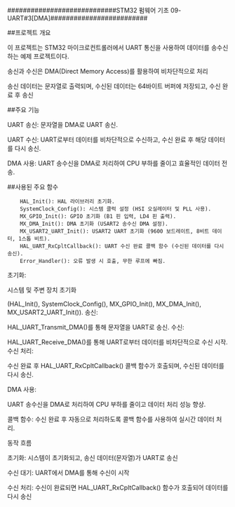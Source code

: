 ############################STM32 펌웨어 기초 09-UART#3[DMA]#########################

##프로젝트 개요

이 프로젝트는 STM32 마이크로컨트롤러에서 UART 통신을 사용하여 데이터를 송수신하는 예제 프로젝트이다.

송신과 수신은 DMA(Direct Memory Access)를 활용하여 비차단적으로 처리 

송신 데이터는 문자열로 출력되며, 수신된 데이터는 64바이트 버퍼에 저장되고, 수신 완료 후 송신

##주요 기능

UART 송신: 문자열을 DMA로 UART 송신.

UART 수신: UART로부터 데이터를 비차단적으로 수신하고, 수신 완료 후 해당 데이터를 다시 송신.

DMA 사용: UART 송수신을 DMA로 처리하여 CPU 부하를 줄이고 효율적인 데이터 전송.



##사용된 주요 함수

        HAL_Init(): HAL 라이브러리 초기화.
        SystemClock_Config(): 시스템 클럭 설정 (HSI 오실레이터 및 PLL 사용).
        MX_GPIO_Init(): GPIO 초기화 (B1 핀 입력, LD4 핀 출력).
        MX_DMA_Init(): DMA 초기화 (USART2 송수신 DMA 설정).
        MX_USART2_UART_Init(): USART2 UART 초기화 (9600 보드레이트, 8비트 데이터, 1스톱 비트).
        HAL_UART_RxCpltCallback(): UART 수신 완료 콜백 함수 (수신된 데이터를 다시 송신).
        Error_Handler(): 오류 발생 시 호출, 무한 루프에 빠짐.
        


초기화:

시스템 및 주변 장치 초기화

(HAL_Init(), SystemClock_Config(), MX_GPIO_Init(), MX_DMA_Init(), MX_USART2_UART_Init()).
송신:

HAL_UART_Transmit_DMA()를 통해 문자열을 UART로 송신.
수신:

HAL_UART_Receive_DMA()를 통해 UART로부터 데이터를 비차단적으로 수신 시작.
수신 처리:

수신 완료 후 HAL_UART_RxCpltCallback() 콜백 함수가 호출되며, 수신된 데이터를 다시 송신.




DMA 사용:

UART 송수신을 DMA로 처리하여 CPU 부하를 줄이고 데이터 처리 성능 향상.


콜백 함수:
수신 완료 후 자동으로 처리하도록 콜백 함수를 사용하여 실시간 데이터 처리.


동작 흐름

초기화: 시스템이 초기화되고, 송신 데이터(문자열)가 UART로 송신

수신 대기: UART에서 DMA를 통해 수신이 시작

수신 처리: 수신이 완료되면 HAL_UART_RxCpltCallback() 함수가 호출되어 데이터를 다시 송신

